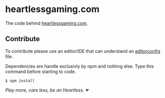 # heartlessgaming.com
The code behind [heartlessgaming.com](http://heartlessgaming.com).

## Contribute

To contribute please use an editor/IDE that can understand an [editorconfig](http://editorconfig.org/) file.

Dependencies are handle exclusivly by npm and nothing else. Type this command before starting to code.

```shell
$ npm install
```

*Play more, care less, be an Heartless. :broken_heart:*
